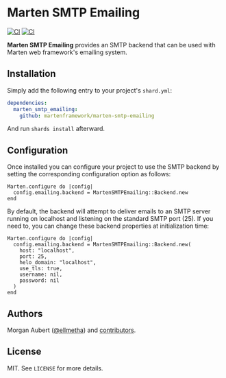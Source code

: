 # Marten SMTP Emailing

[![CI](https://github.com/martenframework/marten-smtp-emailing/workflows/Specs/badge.svg)](https://github.com/martenframework/marten-smtp-emailing/actions)
[![CI](https://github.com/martenframework/marten-smtp-emailing/workflows/QA/badge.svg)](https://github.com/martenframework/marten-smtp-emailing/actions)

**Marten SMTP Emailing** provides an SMTP backend that can be used with Marten web framework's emailing system. 

## Installation

Simply add the following entry to your project's `shard.yml`:

```yaml
dependencies:
  marten_smtp_emailing:
    github: martenframework/marten-smtp-emailing
```

And run `shards install` afterward.

## Configuration

Once installed you can configure your project to use the SMTP backend by setting the corresponding configuration option as follows:

```crystal
Marten.configure do |config|
  config.emailing.backend = MartenSMTPEmailing::Backend.new
end
```

By default, the backend will attempt to deliver emails to an SMTP server running on localhost and listening on the standard SMTP port (25). If you need to, you can change these backend properties at initialization time:

```crystal
Marten.configure do |config|
  config.emailing.backend = MartenSMTPEmailing::Backend.new(
    host: "localhost",
    port: 25,
    helo_domain: "localhost",
    use_tls: true,
    username: nil,
    password: nil
  )
end
```

## Authors

Morgan Aubert ([@ellmetha](https://github.com/ellmetha)) and 
[contributors](https://github.com/martenframework/marten/contributors).

## License

MIT. See ``LICENSE`` for more details.
